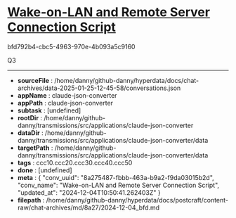 # [Wake-on-LAN and Remote Server Connection Script](https://claude.ai/chat/8a275487-fbbb-463a-b9a2-f9da03015b2d)

bfd792b4-cbc5-4963-970e-4b093a5c9160

Q3

---

* **sourceFile** : /home/danny/github-danny/hyperdata/docs/chat-archives/data-2025-01-25-12-45-58/conversations.json
* **appName** : claude-json-converter
* **appPath** : claude-json-converter
* **subtask** : [undefined]
* **rootDir** : /home/danny/github-danny/transmissions/src/applications/claude-json-converter
* **dataDir** : /home/danny/github-danny/transmissions/src/applications/claude-json-converter/data
* **targetPath** : /home/danny/github-danny/transmissions/src/applications/claude-json-converter/data
* **tags** : ccc10.ccc20.ccc30.ccc40.ccc50
* **done** : [undefined]
* **meta** : {
  "conv_uuid": "8a275487-fbbb-463a-b9a2-f9da03015b2d",
  "conv_name": "Wake-on-LAN and Remote Server Connection Script",
  "updated_at": "2024-12-04T10:50:41.262403Z"
}
* **filepath** : /home/danny/github-danny/hyperdata/docs/postcraft/content-raw/chat-archives/md/8a27/2024-12-04_bfd.md